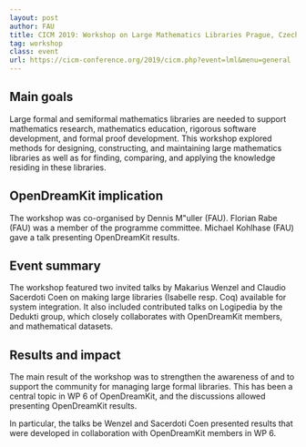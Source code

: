 ```yaml
---
layout: post
author: FAU
title: CICM 2019: Workshop on Large Mathematics Libraries Prague, Czech Republic, 08th-12th of July 2019
tag: workshop
class: event
url: https://cicm-conference.org/2019/cicm.php?event=lml&menu=general
---
```


## Main goals


Large formal and semiformal mathematics libraries are needed to support mathematics research, mathematics education, rigorous software development, and formal proof development.
This workshop explored methods for designing, constructing, and maintaining large mathematics libraries as well as for finding, comparing, and applying the knowledge residing in these libraries. 

## OpenDreamKit implication


The workshop was co-organised by Dennis M\"uller (FAU).
Florian Rabe (FAU) was a member of the programme committee.
Michael Kohlhase (FAU) gave a talk presenting OpenDreamKit results.

## Event summary


The workshop featured two invited talks by Makarius Wenzel and Claudio Sacerdoti Coen on making large libraries (Isabelle resp. Coq) available for system integration.
It also included contributed talks on Logipedia by the Dedukti group, which closely collaborates with OpenDreamKit members, and mathematical datasets.

## Results and impact


The main result of the workshop was to strengthen the awareness of and to support the community for managing large formal libraries.
This has been a central topic in WP 6 of OpenDreamKit, and the discussions allowed presenting OpenDreamKit results.

In particular, the talks be Wenzel and Sacerdoti Coen presented results that were developed in collaboration with OpenDreamKit members in WP 6.

